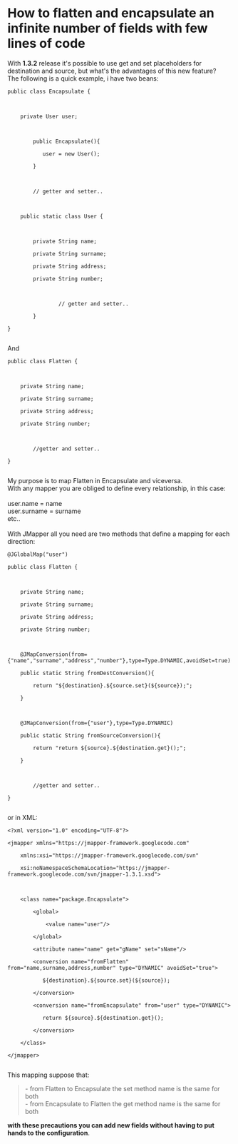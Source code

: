 # How to flatten and encapsulate an infinite number of fields with few lines of code #

With **1.3.2** release it's possible to use get and set placeholders for destination and source, but what's the advantages of this new feature?<br>
The following is a quick example, i have two beans:<br>
<pre><code>public class Encapsulate {<br>
<br>
	private User user;<br>
	<br>
        public Encapsulate(){<br>
           user = new User();<br>
        }<br>
<br>
        // getter and setter..<br>
<br>
	public static class User {<br>
		<br>
		private String name;<br>
		private String surname;<br>
		private String address;<br>
		private String number;<br>
                <br>
                // getter and setter..<br>
        }<br>
}<br>
</code></pre>
And<br>
<pre><code>public class Flatten {<br>
<br>
	private String name;<br>
	private String surname;<br>
	private String address;<br>
	private String number;<br>
<br>
        //getter and setter..<br>
}<br>
</code></pre>
My purpose is to map Flatten in Encapsulate and viceversa.<br>
With any mapper you are obliged to define every relationship, in this case:<br>
<br>
user.name = name<br>
user.surname = surname<br>
etc..<br>
<br>
With JMapper all you need are two methods that define a mapping for each direction:<br>
<pre><code>@JGlobalMap("user")<br>
public class Flatten {<br>
<br>
	private String name;<br>
	private String surname;<br>
	private String address;<br>
	private String number;<br>
<br>
	@JMapConversion(from={"name","surname","address","number"},type=Type.DYNAMIC,avoidSet=true)<br>
	public static String fromDestConversion(){<br>
		return "${destination}.${source.set}(${source});";<br>
	}<br>
	<br>
	@JMapConversion(from={"user"},type=Type.DYNAMIC)<br>
	public static String fromSourceConversion(){<br>
		return "return ${source}.${destination.get}();";<br>
	}<br>
<br>
        //getter and setter..<br>
}<br>
</code></pre>
or in XML:<br>
<pre><code>&lt;?xml version="1.0" encoding="UTF-8"?&gt;<br>
&lt;jmapper xmlns="https://jmapper-framework.googlecode.com"<br>
	xmlns:xsi="https://jmapper-framework.googlecode.com/svn"<br>
	xsi:noNamespaceSchemaLocation="https://jmapper-framework.googlecode.com/svn/jmapper-1.3.1.xsd"&gt;<br>
<br>
	&lt;class name="package.Encapsulate"&gt;<br>
		&lt;global&gt;<br>
			&lt;value name="user"/&gt;<br>
		&lt;/global&gt;<br>
		&lt;attribute name="name" get="gName" set="sName"/&gt;<br>
		&lt;conversion name="fromFlatten" from="name,surname,address,number" type="DYNAMIC" avoidSet="true"&gt;<br>
		   ${destination}.${source.set}(${source});<br>
		&lt;/conversion&gt;<br>
		&lt;conversion name="fromEncapsulate" from="user" type="DYNAMIC"&gt;<br>
		   return ${source}.${destination.get}();<br>
		&lt;/conversion&gt;<br>
	&lt;/class&gt;<br>
&lt;/jmapper&gt;<br>
</code></pre>
This mapping suppose that:<br>
<blockquote>- from Flatten to Encapsulate the set method name is the same for both<br>
- from Encapsulate to Flatten the get method name is the same for both</blockquote>

<b>with these precautions you can add new fields without having to put hands to the configuration</b>.